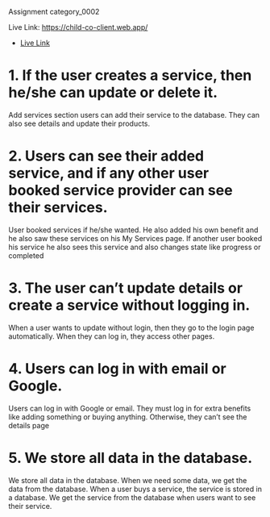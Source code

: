 
Assignment category_0002

Live Link: https://child-co-client.web.app/

- [Live Link](https://child-co-client.web.app/) 

# 1. If the user creates a service, then he/she can update or delete it.

Add services section users can add their service to the database. They can also see details and update their products.


# 2. Users can see their added service, and if any other user booked  service provider can see their services.

User booked services if he/she wanted. He also added his own benefit and he also saw these services on his My Services page. If another user booked his service he also sees this service and also changes state like progress or completed


# 3. The user can’t update details or create a service without logging in.

When a user wants to update without login, then they go to the login page automatically. When they can log in, they access other pages.


# 4. Users can log in with email or Google.

Users can log in with Google or email. They must log in for extra benefits like adding something or buying anything. Otherwise, they can’t see the details page 


# 5. We store all data in the database.

We store all data in the database. When we need some data, we get the data from the database. When a user buys a service, the service is stored in a database. We get the service from the database when users want to see their service.

